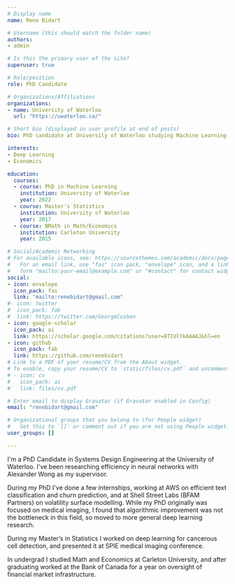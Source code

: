 ```yaml
---
# Display name
name: Rene Bidart

# Username (this should match the folder name)
authors:
- admin

# Is this the primary user of the site?
superuser: true

# Role/position
role: PhD Candidate

# Organizations/Affiliations
organizations:
- name: University of Waterloo
  url: "https://uwaterloo.ca/"

# Short bio (displayed in user profile at end of posts)
bio: PhD candidate at University of Waterloo studying Machine Learning

interests:
- Deep Learning
- Economics

education:
  courses:
  - course: PhD in Machine Learning
    institution: University of Waterloo
    year: 2022
  - course: Master's Statistics
    institution: University of Waterloo
    year: 2017
  - course: BMath in Math/Economics
    institution: Carleton University
    year: 2015

# Social/Academic Networking
# For available icons, see: https://sourcethemes.com/academic/docs/page-builder/#icons
#   For an email link, use "fas" icon pack, "envelope" icon, and a link in the
#   form "mailto:your-email@example.com" or "#contact" for contact widget.
social:
- icon: envelope
  icon_pack: fas
  link: "mailto:renebidart@gmail.com"
#- icon: twitter
#  icon_pack: fab
#  link: https://twitter.com/GeorgeCushen
- icon: google-scholar
  icon_pack: ai
  link: https://scholar.google.com/citations?user=8TIUlYkAAAAJ&hl=en
- icon: github
  icon_pack: fab
  link: https://github.com/renebidart
# Link to a PDF of your resume/CV from the About widget.
# To enable, copy your resume/CV to `static/files/cv.pdf` and uncomment the lines below.
# - icon: cv
#   icon_pack: ai
#   link: files/cv.pdf

# Enter email to display Gravatar (if Gravatar enabled in Config)
email: "renebidart@gmail.com"

# Organizational groups that you belong to (for People widget)
#   Set this to `[]` or comment out if you are not using People widget.
user_groups: []

---
```


I'm a PhD Candidate in Systems Design Engineering at the University of Waterloo. I've been researching efficiency in neural networks with Alexander Wong as my supervisor.

During my PhD I've done a few internships, working at AWS on efficient text classification and churn prediction, and at Shell Street Labs (BFAM Partners) on volatility surface modelling. While my PhD originally was focused on medical imaging, I found that algorithmic improvement was not the bottleneck in this field, so moved to more general deep learning research.

During my Master’s in Statistics I worked on deep learning for cancerous cell detection, and presented it at SPIE medical imaging conference.

In undergrad I studied Math and Economics at Carleton University, and after graduating worked at the Bank of Canada for a year on oversight of financial market infrastructure.

<!-- math -> economics -> statistics -> medical imaging -> deep learning -->

